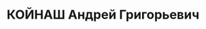 ---
title: КОЙНАШ Андрей Григорьевич
description: "1900 р., м. Кобеляки Полтавської обл., українець, із селян, освіта початкова.\
  \ Проживав у м. Полтава. Службовець підприємства. \n  Заарештований 1 вересня 1937\
  \ р. Засуджений Верховним Судом СРСР 5 січня 1938 р. за ст.ст. 54-10 ч. 1, 54-11\
  \ КК УРСР до 10 років позбавлення волі з конфіскацією майна. Звільнений у 1947 р.\
  \ У 1952 р. зісланий на поселення у Красноярський край (Російська Федерація). \n\
  \  Реабілітований Верховним Судом СРСР 12 травня 1956 р."
---